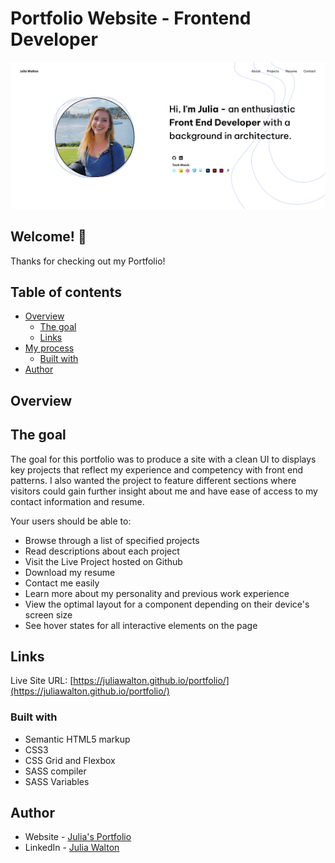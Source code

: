 # Portfolio Website - Frontend Developer

![Design preview for the Portfolio](./images/desktop-design.png)

## Welcome! 👋

Thanks for checking out my Portfolio!

## Table of contents

- [Overview](#overview)
  - [The goal](#the-goal)
  - [Links](#links)
- [My process](#my-process)
  - [Built with](#built-with)
- [Author](#author)

## Overview

## The goal

The goal for this portfolio was to produce a site with a clean UI to displays key projects that reflect my experience and competency with front end patterns. I also wanted the project to feature different sections where visitors could gain further insight about me and have ease of access to my contact information and resume.

Your users should be able to:

- Browse through a list of specified projects
- Read descriptions about each project
- Visit the Live Project hosted on Github
- Download my resume
- Contact me easily
- Learn more about my personality and previous work experience
- View the optimal layout for a component depending on their device's screen size
- See hover states for all interactive elements on the page

## Links

Live Site URL: [https://juliawalton.github.io/portfolio/](https://juliawalton.github.io/portfolio/)

### Built with

- Semantic HTML5 markup
- CSS3
- CSS Grid and Flexbox
- SASS compiler
- SASS Variables

## Author

- Website - [Julia's Portfolio](https://juliawalton.github.io/portfolio/)
- LinkedIn - [Julia Walton](https://www.linkedin.com/in/juliawalton/)
